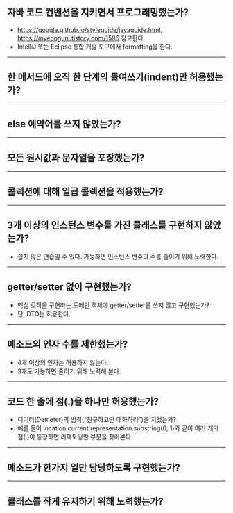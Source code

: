 ## 자바 코드 컨벤션을 지키면서 프로그래밍했는가?
* https://google.github.io/styleguide/javaguide.html, https://myeonguni.tistory.com/1596 참고한다.
* IntelliJ 또는 Eclipse 통합 개발 도구에서 formatting을 한다.

---
## 한 메서드에 오직 한 단계의 들여쓰기(indent)만 허용했는가?

---
## else 예약어를 쓰지 않았는가?

---
## 모든 원시값과 문자열을 포장했는가?

---
## 콜렉션에 대해 일급 콜렉션을 적용했는가?

---
## 3개 이상의 인스턴스 변수를 가진 클래스를 구현하지 않았는가?
* 쉽지 않은 연습일 수 있다. 가능하면 인스턴스 변수의 수를 줄이기 위해 노력한다.

---
## getter/setter 없이 구현했는가?
* 핵심 로직을 구현하는 도메인 객체에 getter/setter를 쓰지 않고 구현했는가?
* 단, DTO는 허용한다.

---
## 메소드의 인자 수를 제한했는가? 
* 4개 이상의 인자는 허용하지 않는다.
* 3개도 가능하면 줄이기 위해 노력해 본다.

---
## 코드 한 줄에 점(.)을 하나만 허용했는가?
* 디미터(Demeter)의 법칙(“친구하고만 대화하라”)을 지켰는가?
* 예를 들어 location.current.representation.substring(0, 1)와 같이 여러 개의 점(.)이 등장하면 리팩토링할 부분을 찾아본다.

---
## 메소드가 한가지 일만 담당하도록 구현했는가?

---
## 클래스를 작게 유지하기 위해 노력했는가?
